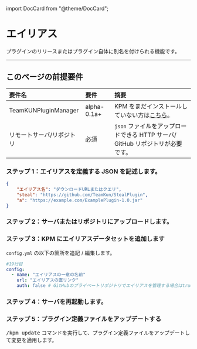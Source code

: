 import DocCard from "@theme/DocCard";

# エイリアス

プラグインのリリースまたはプラグイン自体に別名を付けられる機能です。

---

## このページの前提要件

| 要件名 | 要件 | 摘要 |
| :--- | :-- | :---- |
| TeamKUNPluginManager | alpha-0.1a+ | KPM をまだインストールしていない方は[こちら](/docs/use-kpm/getting-started/install.mdx)。 |
| リモートサーバ/リポジトリ | 必須 | `json` ファイルをアップロードできる HTTP サーバ/ GitHub リポジトリが必要です。 |


### ステップ 1：エイリアスを定義する JSON を記述します。

```json
{
    "エイリアス名": "ダウンロードURLまたはクエリ",
    "steal": "https://github.com/TeamKun/StealPlugin",
    "a": "https://example.com/ExamplePlugin-1.0.jar"
}
```

### ステップ 2：サーバまたはリポジトリにアップロードします。

### ステップ 3：KPM にエイリアスデータセットを追加します

`config.yml` の以下の箇所を追記 / 編集します。
```yaml
#19行目
config:
  - name: "エイリアスの一意の名前"
    url: "エイリアスの直リンク"
    auth: false # GitHubのプライベートリポジトリでエイリアスを管理する場合はtrueにセットしてください。
```

### ステップ 4：サーバを再起動します。

### ステップ 5：プラグイン定義ファイルをアップデートする

<kbd>/kpm update</kbd> コマンドを実行して、プラグイン定義ファイルをアップデートして変更を適用します。

